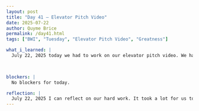 ```yaml
---
layout: post
title: "Day 41 – Elevator Pitch Video"
date: 2025-07-22
author: Quyme Brice
permalink: /day41.html
tags: ["BWI", "Tuesday", "Elevator Pitch Video", "Greatness"]

what_i_learned: |
  July 22, 2025 today we had to work on our elevator pitch video. We had different sections that everyone would talk about. It took multiple tries to try to get a good outcome. The group wanted BWI as the scene and background. We came out with a good outcome. 

  

blockers: |
  No blockers for today.

reflection: |
  July 22, 2025 I can reflect on our hard work. It took a lot for us to make this scene at BWI. I’m glad we were able to accomplish it. Today was an interesting day and very eventful. We are a proud team. This will be a very great video for the public to observe. With this amount of effort will result in great work.
---
```

